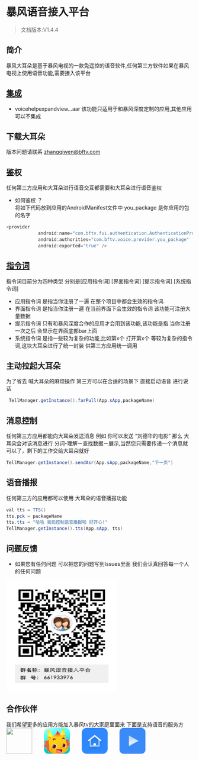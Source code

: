 # 暴风语音接入平台

> 文档版本:V1.4.4

## 简介
暴风大耳朵是基于暴风电视的一款免遥控的语音软件,任何第三方软件如果在暴风电视上使用语音功能,需要接入该平台<br>
## [集成](https://github.com/RiverrunNetwork/voicelink/tree/master/TellA/app/libs)<br>
- voicehelpexpandview...aar 该功能只适用于和暴风深度定制的应用,其他应用可以不集成<br>
## 下载大耳朵 <br>
版本问题请联系 zhangqiwen@bftv.com <br>
## 鉴权
任何第三方应用和大耳朵进行语音交互都需要和大耳朵进行语音鉴权<br>

- 如何鉴权 ？<br>
将如下代码放到应用的AndroidManifest文件中 you_package 是你应用的包的名字<br>

```java
<provider
            android:name="com.bftv.fui.authentication.AuthenticationProvider"
            android:authorities="com.bftv.voice.provider.you_package"
            android:exported="true" />
```
## [指令词](https://github.com/RiverrunNetwork/voicelink/blob/master/Order.md)
指令词目前分为四种类型 分别是[应用指令词] [界面指令词] [提示指令词] [系统指令词]<br>
- 应用指令词
是指当你注册了一遍 在整个项目中都会生效的指令词.
- 界面指令词
是指当你注册一遍 在当前界面下会生效的指令词 该功能可注册大量数据<br>
- 提示指令词
只有和暴风深度合作的应用才会用到该功能,该功能是指 当你注册一次之后 会显示在界面底部bar上面<br>
- 系统指令词
是指一些较为复杂的功能,比如第x个 打开第x个 等较为复杂的指令词,这块大耳朵进行了统一封装 供第三方应用统一调用<br>
## 主动拉起大耳朵
为了省去 喊大耳朵的麻烦操作 第三方可以在合适的场景下 直接启动语音 进行说话<br>
```java
 TellManager.getInstance().farPull(App.sApp,packageName)
```
## 消息控制
任何第三方应用都能向大耳朵发送消息 例如 你可以发送 “刘德华的电影” 那么 大耳朵会对该消息进行 分词-理解－查找数据－展示,当然您只需要传递一个消息就可以了，剩下的工作交给大耳朵就好
```java
TellManager.getInstance().sendAsr(App.sApp,packageName,"下一页")
```

## 语音播报
任何第三方的应用都可以使用 大耳朵的语音播报功能
```java
val tts = TTS()
tts.pck = packageName
tts.tts = "哈哈 我能控制语音播报啦 好开心!"
TellManager.getInstance().tts(App.sApp, tts)
```

## 问题反馈
- 如果您有任何问题 可以把您的问题写到Issues里面 我们会认真回答每一个人的任何问题<br>
<img src="https://github.com/RiverrunNetwork/voicelink/blob/master/TellA/img/%E6%9A%B4%E9%A3%8E%E8%AF%AD%E9%9F%B3%E6%8E%A5%E5%85%A5%E5%B9%B3%E5%8F%B0%E7%BE%A4%E4%BA%8C%E7%BB%B4%E7%A0%81.png" width="300" height="300" /> 


## 合作伙伴
我们希望更多的应用方能加入暴风tv的大家庭里面来 下面是支持语音的服务方<br>
<img src="http://live-fengmi.b0.upaiyun.com/imgconfig/ai/taobao.png" width="70" height="70" />&ensp;&ensp;&ensp;&ensp; <img src="https://github.com/RiverrunNetwork/voicelink/blob/master/TellA/img/xiaobanlong.png" width="70" height="70" /> &ensp;&ensp;&ensp;&ensp;<img src="https://github.com/RiverrunNetwork/voicelink/blob/master/TellA/img/ic_launcher.png" width="70" height="70" /> &ensp;&ensp;&ensp;&ensp;<img src="https://github.com/RiverrunNetwork/voicelink/blob/master/TellA/img/video.png" width="70" height="70" />


 
